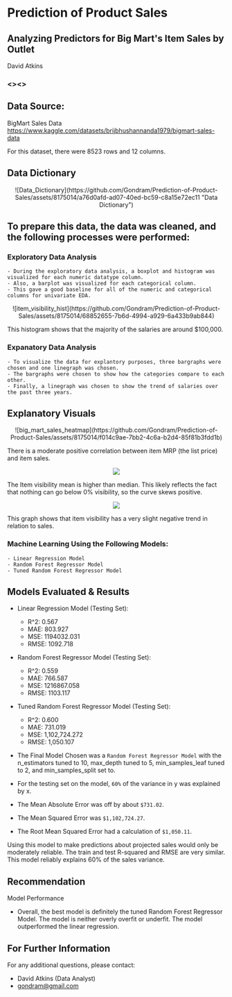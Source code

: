 # Prediction of Product Sales

## Analyzing Predictors for Big Mart's Item Sales by Outlet 

David Atkins

### <><>

## Data Source: 
BigMart Sales Data 
https://www.kaggle.com/datasets/brijbhushannanda1979/bigmart-sales-data

For this dataset, there were 8523 rows and 12 columns.

## Data Dictionary

<p align = "center"> 
  ![Data_Dictionary](https://github.com/Gondram/Prediction-of-Product-Sales/assets/8175014/a76d0afd-ad07-40ed-bc59-c8a15e72ec11 "Data Dictionary")
</p>


## To prepare this data, the data was cleaned, and the following processes were performed:

### Exploratory Data Analysis
    - During the exploratory data analysis, a boxplot and histogram was visualized for each numeric datatype column. 
    - Also, a barplot was visualized for each categorical column. 
    - This gave a good baseline for all of the numeric and categorical columns for univariate EDA.
    

<p align = "center"> 
![item_visibility_hist](https://github.com/Gondram/Prediction-of-Product-Sales/assets/8175014/68852655-7b6d-4994-a929-6a433b9ab844)
</p>

This histogram shows that the majority of the salaries are around $100,000.


 ### Expanatory Data Analysis
    - To visualize the data for explantory purposes, three bargraphs were chosen and one linegraph was chosen.
    - The bargraphs were chosen to show how the categories compare to each other. 
    - Finally, a linegraph was chosen to show the trend of salaries over the past three years. 


## Explanatory Visuals

<p align = "center"> 
![big_mart_sales_heatmap](https://github.com/Gondram/Prediction-of-Product-Sales/assets/8175014/f014c9ae-7bb2-4c6a-b2d4-85f81b3fdd1b)
</p>

There is a moderate positive correlation between item MRP (the list price) and item sales. 

<p align = "center"> 
  <img src = "https://github.com/Gondram/Prediction-of-Product-Sales/assets/8175014/68852655-7b6d-4994-a929-6a433b9ab844">
</p>

The Item visibility mean is higher than median. This likely reflects the fact that nothing can go below 0% visibility, so the curve skews positive.

<p align = "center"> 
  <img src = "https://lh3.googleusercontent.com/drive-viewer/AITFw-wctmTdTcf8LMX-wWkk8mM1GKWGkAdmenQqe6wcu61JDxvMPG17cW8l5k58BtXWPom8zfkVQU8E3Z5yWvHOadYneJ44=s2560">
</p>

This graph shows that item visibility has a very slight negative trend in relation to sales.



 ### Machine Learning Using the Following Models:
    - Linear Regression Model
    - Random Forest Regressor Model
    - Tuned Random Forest Regressor Model
    
    
## Models Evaluated & Results

- Linear Regression Model (Testing Set):
  - R^2: 0.567
  - MAE: 803.927
  - MSE: 1194032.031
  - RMSE: 1092.718

- Random Forest Regressor Model (Testing Set):
  - R^2: 0.559
  - MAE: 766.587
  - MSE: 1216867.058
  - RMSE: 1103.117

- Tuned Random Forest Regressor Model (Testing Set):
  - R^2: 0.600
  - MAE: 731.019
  - MSE: 1,102,724.272
  - RMSE: 1,050.107


- The Final Model Chosen was a `Random Forest Regressor Model` with the n_estimators tuned to 10, max_depth tuned to 5, min_samples_leaf tuned to 2, and min_samples_split set to.
- For the testing set on the model, `60%` of the variance in y was explained by x. 
- The Mean Absolute Error was off by about `$731.02`.
- The Mean Squared Error was `$1,102,724.27`.
- The Root Mean Squared Error had a calculation of `$1,050.11`.

Using this model to make predictions about projected sales would only be moderately reliable. The train and test R-squared and RMSE are very similar. This model reliably explains 60% of the sales variance.

## Recommendation

Model Performance
- Overall, the best model is definitely the tuned Random Forest Regressor Model. The model is neither overly overfit or underfit. The model outperformed the linear regression.

## For Further Information

For any additional questions, please contact: 
- David Atkins (Data Analyst)
- gondram@gmail.com

